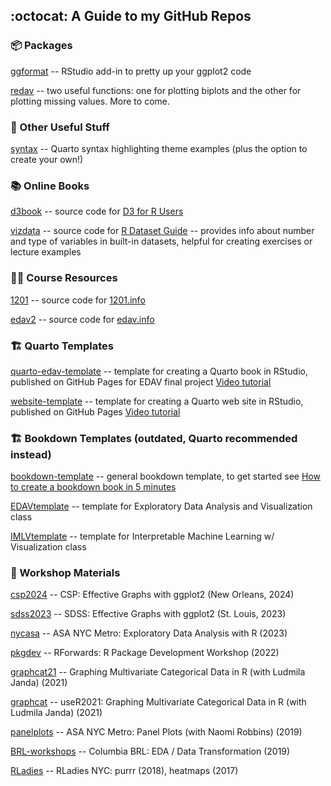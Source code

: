 ## :octocat: A Guide to my GitHub Repos 

<!---
jtr13/jtr13 is a ✨ special ✨ repository because its `README.md` (this file) appears on your GitHub profile.
You can click the Preview link to take a look at your changes.
https://docs.github.com/en/get-started/writing-on-github/getting-started-with-writing-and-formatting-on-github/quickstart-for-writing-on-github
--->

### 📦 Packages 

[ggformat](https://github.com/jtr13/ggformat) -- RStudio add-in to pretty up your ggplot2 code 

[redav](https://github.com/jtr13/redav) -- two useful functions: one for plotting biplots and the other for plotting missing values. More to come.

### 🎨 Other Useful Stuff

[syntax](https://github.com/jtr13/syntax) -- Quarto syntax highlighting theme examples (plus the option to create your own!)

### 📚 Online Books 

[d3book](https://github.com/jtr13/d3book) -- source code for [D3 for R Users](https://jtr13.github.io/d3book)

[vizdata](https://github.com/jtr13/vizdata) -- source code for [R Dataset Guide](https://jtr13.github.io/vizdata/) -- provides info about number and type of variables in built-in datasets, helpful for creating exercises or lecture examples

### 🧑‍🏫 Course Resources

[1201](https://github.com/jtr13/1201) -- source code for [1201.info](https://1201.info)

[edav2](https://github.com/jtr13/edav2) -- source code for [edav.info](https://edav.info)

### 🏗️ Quarto Templates

[quarto-edav-template](https://github.com/jtr13/quarto-edav-template) -- template for creating a Quarto book in RStudio, published on GitHub Pages for EDAV final project [Video tutorial](https://youtu.be/emgS2JI4jCk)

[website-template](https://github.com/jtr13/website-template) -- template for creating a Quarto web site in RStudio, published on GitHub Pages [Video tutorial](https://www.youtube.com/watch?v=YN75YXaLFGM)

### 🏗️ Bookdown Templates (outdated, Quarto recommended instead)

[bookdown-template](https://github.com/jtr13/bookdown-template) -- general bookdown template, to get started see [How to create a bookdown book in 5 minutes](https://www.youtube.com/watch?v=m5D-yoH416Y)

[EDAVtemplate](https://github.com/jtr13/EDAVtemplate) -- template for Exploratory Data Analysis and Visualization class

[IMLVtemplate](https://github.com/jtr13/IMLVtemplate) -- template for Interpretable Machine Learning w/ Visualization class

### 🧰 Workshop Materials

[csp2024](https://github.com/jtr13/csp2024/) -- CSP: Effective Graphs with ggplot2 (New Orleans, 2024)

[sdss2023](https://github.com/jtr13/sdss2023/) -- SDSS: Effective Graphs with ggplot2 (St. Louis, 2023)

[nycasa](https://github.com/jtr13/nycasa/) -- ASA NYC Metro: Exploratory Data Analysis with R (2023)

[pkgdev](https://github.com/jtr13/pkgdev) -- RForwards: R Package Development Workshop (2022)

[graphcat21](https://github.com/jtr13/graphcat21/) -- Graphing Multivariate Categorical Data in R (with Ludmila Janda) (2021)

[graphcat](https://github.com/jtr13/graphcat/) -- useR2021: Graphing Multivariate Categorical Data in R (with Ludmila Janda) (2021)

[panelplots](https://github.com/jtr13/panelplots) -- ASA NYC Metro: Panel Plots (with Naomi Robbins) (2019)

[BRL-workshops](https://github.com/jtr13/BRL-workshops) -- Columbia BRL: EDA / Data Transformation (2019)

[RLadies](https://github.com/jtr13/RLadies/) -- RLadies NYC: purrr (2018), heatmaps (2017)


